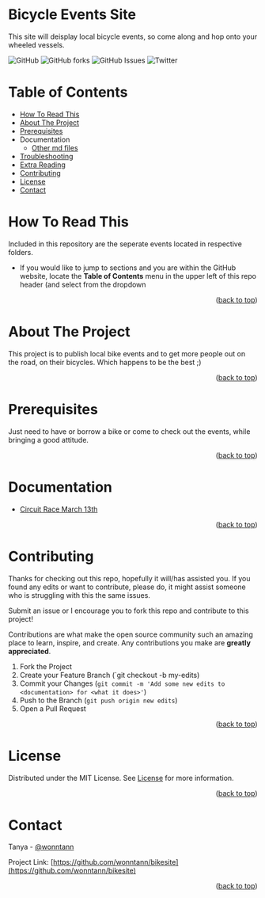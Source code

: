 # Bicycle Events Site
This site will deisplay local bicycle events, so come along and hop onto your wheeled vessels.



<!--  SHIELDS  -->
![GitHub](https://img.shields.io/github/license/wonntann/bikeSite?color=informational&logoColor=yellow&style=for-the-badge)
![GitHub forks](https://img.shields.io/github/forks/wonntann/bikeSite?color=red&style=for-the-badge)
![GitHub Issues](https://img.shields.io/github/issues-raw/wonntann/bikeSite?color=critical&style=for-the-badge)
![Twitter](https://img.shields.io/twitter/follow/wonntann?color=red&style=for-the-badge)

<div id="top"></div>

# Table of Contents
- [How To Read This](#how-to-read-this)
- [About The Project](#about-the-project)
- [Prerequisites](#prerequisites)
- Documentation
    - [Other md files](./extra.md)
- [Troubleshooting](#troubleshooting)
- [Extra Reading](#extra-reading)
- [Contributing](#contributing)
- [License](#license)
- [Contact](#contact)


# How To Read This
Included in this repository are the seperate events located in respective folders. 
- If you would like to jump to sections and you are within the GitHub website, locate the **Table of Contents** menu in the upper left of this repo header (and select from the dropdown


<p align="right">(<a href="#top">back to top</a>)</p>

# About The Project
This project is to publish local bike events and to get more people out on the road, on their bicycles. Which happens to be the best ;) 
<p align="right">(<a href="#top">back to top</a>)</p>



# Prerequisites
Just need to have or borrow a bike or come to check out the events, while bringing a good attitude.
<p align="right">(<a href="#top">back to top</a>)</p>

# Documentation
- [Circuit Race March 13th](./extra.md)

<p align="right">(<a href="#top">back to top</a>)</p>


# Contributing
Thanks for checking out this repo, hopefully it will/has assisted you. If you found any edits or want to contribute, please do, it might assist someone who is struggling with this the same issues.

Submit an issue or I encourage you to fork this repo and contribute to this project!

Contributions are what make the open source community such an amazing place to learn, inspire, and create. Any contributions you make are **greatly appreciated**.

1. Fork the Project
2. Create your Feature Branch (`git checkout -b my-edits)
3. Commit your Changes (`git commit -m 'Add some new edits to <documentation> for <what it does>'`)
4. Push to the Branch (`git push origin new edits`)
5. Open a Pull Request
<p align="right">(<a href="#top">back to top</a>)</p>

# License
Distributed under the MIT License. See [License](https://github.com/wonntann/repo-template/blob/main/LICENSE) for more information.

<p align="right">(<a href="#top">back to top</a>)</p>

# Contact
Tanya - [@wonntann](https://twitter.com/wonntann)

Project Link: [https://github.com/wonntann/bikesite](https://github.com/wonntann/bikesite)

<p align="right">(<a href="#top">back to top</a>)</p>



